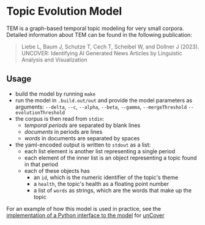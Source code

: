 # Topic Evolution Model

TEM is a graph-based temporal topic modeling for very small corpora. Detailed
information about TEM can be found in the following publication:

> Liebe L, Baum J, Schutze T, Cech T, Scheibel W, and Dollner J (2023). UNCOVER:
> Identifying AI Generated News Articles by Linguistic Analysis and
> Visualization

## Usage

- build the model by running `make`
- run the model in `.build.out/out` and provide the model parameters as
  arguments: `--delta`, `--c`, `--alpha`, `--beta`, `--gamma`,
  `--mergeThreshold` `--evolutionThreshold`
- the corpus is then read from `stdin`:
  - *temporal periods* are separated by blank lines
  - *documents* in periods are lines
  - *words* in documents are separated by spaces
- the yaml-encoded output is written to `stdout` as a list:
  - each list element is another list representing a single period
  - each element of the inner list is an object representing a topic found in
    that period
  - each of these objects has
    - an `id`, which is the numeric identifier of the topic's theme
    - a `health`, the topic's health as a floating point number
    - a list of `words` as strings, which are the words that make up the topic

For an example of how this model is used in practice, see the [implementation of
a Python interface to the
model](https://github.com/hpicgs/unCover/tree/main/tem) for
[unCover](https://github.com/hpicgs/unCover)

